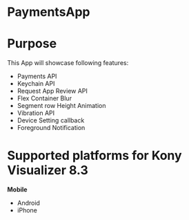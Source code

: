 PaymentsApp
===========
# Purpose
This App will showcase following features:
 * Payments API
 * Keychain API
 * Request App Review API
 * Flex Container Blur 
 * Segment row Height Animation
 * Vibration API
 * Device Setting callback
 * Foreground Notification

# Supported platforms for Kony Visualizer 8.3
**Mobile**
 * Android
 * iPhone
